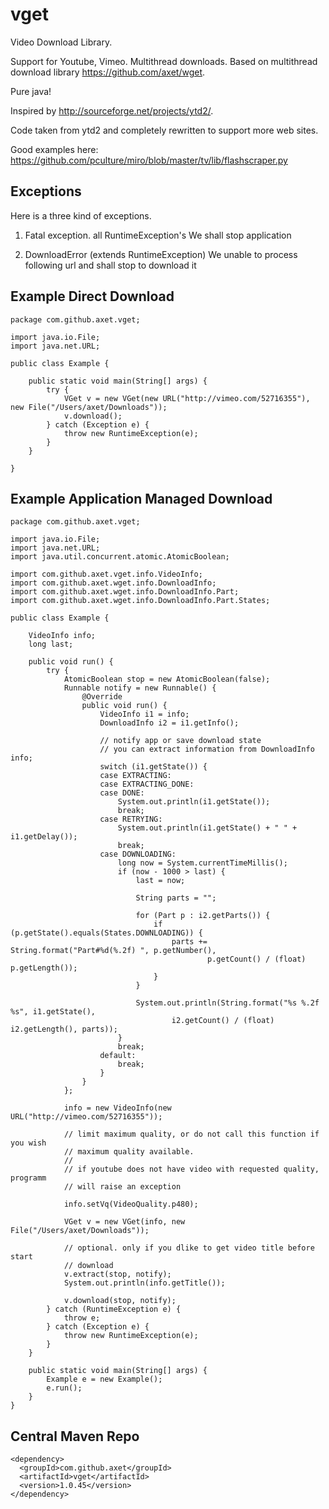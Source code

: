 # vget

Video Download Library.

Support for Youtube, Vimeo. Multithread downloads. Based on multithread download library https://github.com/axet/wget.

Pure java!

Inspired by http://sourceforge.net/projects/ytd2/.

Code taken from ytd2 and completely rewritten to support more web sites.

Good examples here:
  https://github.com/pculture/miro/blob/master/tv/lib/flashscraper.py

## Exceptions

Here is a three kind of exceptions.

1) Fatal exception. all RuntimeException's
  We shall stop application

2) DownloadError (extends RuntimeException)
  We unable to process following url and shall stop to download it

## Example Direct Download

    package com.github.axet.vget;
    
    import java.io.File;
    import java.net.URL;
    
    public class Example {
    
        public static void main(String[] args) {
            try {
                VGet v = new VGet(new URL("http://vimeo.com/52716355"), new File("/Users/axet/Downloads"));
                v.download();
            } catch (Exception e) {
                throw new RuntimeException(e);
            }
        }
    
    }

## Example Application Managed Download

    package com.github.axet.vget;
    
    import java.io.File;
    import java.net.URL;
    import java.util.concurrent.atomic.AtomicBoolean;
    
    import com.github.axet.vget.info.VideoInfo;
    import com.github.axet.wget.info.DownloadInfo;
    import com.github.axet.wget.info.DownloadInfo.Part;
    import com.github.axet.wget.info.DownloadInfo.Part.States;
    
    public class Example {
    
        VideoInfo info;
        long last;
    
        public void run() {
            try {
                AtomicBoolean stop = new AtomicBoolean(false);
                Runnable notify = new Runnable() {
                    @Override
                    public void run() {
                        VideoInfo i1 = info;
                        DownloadInfo i2 = i1.getInfo();
    
                        // notify app or save download state
                        // you can extract information from DownloadInfo info;
                        switch (i1.getState()) {
                        case EXTRACTING:
                        case EXTRACTING_DONE:
                        case DONE:
                            System.out.println(i1.getState());
                            break;
                        case RETRYING:
                            System.out.println(i1.getState() + " " + i1.getDelay());
                            break;
                        case DOWNLOADING:
                            long now = System.currentTimeMillis();
                            if (now - 1000 > last) {
                                last = now;
    
                                String parts = "";
    
                                for (Part p : i2.getParts()) {
                                    if (p.getState().equals(States.DOWNLOADING)) {
                                        parts += String.format("Part#%d(%.2f) ", p.getNumber(),
                                                p.getCount() / (float) p.getLength());
                                    }
                                }
    
                                System.out.println(String.format("%s %.2f %s", i1.getState(),
                                        i2.getCount() / (float) i2.getLength(), parts));
                            }
                            break;
                        default:
                            break;
                        }
                    }
                };
    
                info = new VideoInfo(new URL("http://vimeo.com/52716355"));

                // limit maximum quality, or do not call this function if you wish
                // maximum quality available.
                //
                // if youtube does not have video with requested quality, programm
                // will raise an exception
    
                info.setVq(VideoQuality.p480);

                VGet v = new VGet(info, new File("/Users/axet/Downloads"));
    
                // optional. only if you dlike to get video title before start
                // download
                v.extract(stop, notify);
                System.out.println(info.getTitle());
    
                v.download(stop, notify);
            } catch (RuntimeException e) {
                throw e;
            } catch (Exception e) {
                throw new RuntimeException(e);
            }
        }
    
        public static void main(String[] args) {
            Example e = new Example();
            e.run();
        }
    }

## Central Maven Repo

    <dependency>
      <groupId>com.github.axet</groupId>
      <artifactId>vget</artifactId>
      <version>1.0.45</version>
    </dependency>
